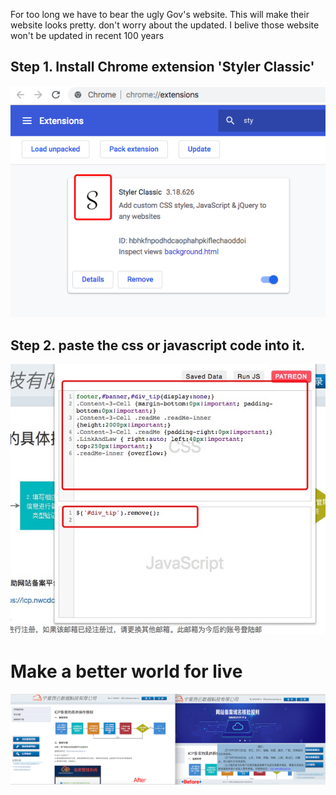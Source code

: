 For too long we have to bear the ugly Gov's website.
This will make their website looks pretty. don't worry about the updated. I belive those website won't be updated in recent 100 years

## Step 1. Install Chrome extension 'Styler Classic'

![](images/WX20181028-091422.png)

## Step 2. paste the css or javascript code into it.

![](images/1540693804132.jpg)

# Make a better world for live
 
![](images/AM.png)
